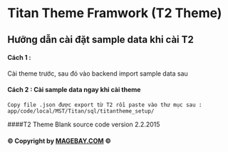 # Titan Theme Framwork (T2 Theme)

## Hưỡng dẫn cài đặt sample data khi cài T2

#### Cách 1 :
 Cài theme trước, sau đó vào backend import sample data sau
#### Cách 2 : Cài sample data ngay khi cài theme 
	Copy file .json được export từ T2 rồi paste vào thư mục sau :
	app/code/local/MST/Titan/sql/titantheme_setup/
####T2 Theme Blank source code version 2.2.2015 

#### :copyright: Copyright by [MAGEBAY.COM](http://magebay.com) :copyright:
